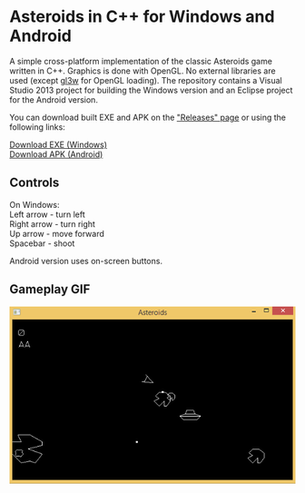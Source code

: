 Asteroids in C++ for Windows and Android
========================================

A simple cross-platform implementation of the classic Asteroids game written in C++. Graphics is done with OpenGL. No external libraries are used (except [gl3w](https://github.com/skaslev/gl3w) for OpenGL loading). The repository contains a Visual Studio 2013 project for building the Windows version and an Eclipse project for the Android version.

You can download built EXE and APK on the ["Releases" page](https://github.com/newagebegins/asteroids/releases) or using the following links:

[Download EXE (Windows)](https://github.com/newagebegins/asteroids/releases/download/v1.0/Asteroids.exe)  
[Download APK (Android)](
https://github.com/newagebegins/asteroids/releases/download/v1.0/Asteroids.apk)

## Controls

On Windows:  
Left arrow - turn left  
Right arrow - turn right  
Up arrow - move forward  
Spacebar - shoot

Android version uses on-screen buttons.

## Gameplay GIF

![GIF of gameplay](asteroids.gif)
